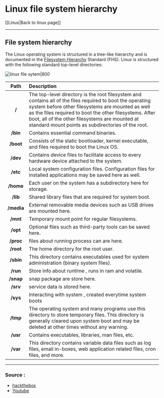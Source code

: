 # Linux file system hierarchy
[[Linux|Back to linux page]]
- --

## File system hierarchy

The Linux operating system is structured in a tree-like hierarchy and is documented in the [Filesystem Hierarchy](http://www.pathname.com/fhs/) Standard (FHS). Linux is structured with the following standard top-level directories:

![linux file sytem|800](https://academy.hackthebox.eu/storage/modules/18/NEW_filesystem.png)

**Path**|**Description**
:-:|:-
**/**|The top-level directory is the root filesystem and contains all of the files required to boot the operating system before other filesystems are mounted as well as the files required to boot the other filesystems. After boot, all of the other filesystems are mounted at standard mount points as subdirectories of the root.
**/bin**|Contains essential command binaries.
**/boot**|Consists of the static bootloader, kernel executable, and files required to boot the Linux OS.
**/dev**|Contains device files to facilitate access to every hardware device attached to the system.
**/etc**|Local system configuration files. Configuration files for installed applications may be saved here as well.
**/home**|Each user on the system has a subdirectory here for storage.
**/lib**|Shared library files that are required for system boot.
**/media**|External removable media devices such as USB drives are mounted here.
**/mnt**|Temporary mount point for regular filesystems.
**/opt**|Optional files such as third-party tools can be saved here.
**/proc**|files about running process can are here.
**/root**|The home directory for the root user.
**/sbin**|This directory contains executables used for system administration (binary system files).
**/run**|Store info about runtime , runs in ram and volatile.
**/snap**|snap package are store here.
**/srv**|service data is stored here.
**/sys**|Interacting with system , created everytime system boots
**/tmp**|The operating system and many programs use this directory to store temporary files. This directory is generally cleared upon system boot and may be deleted at other times without any warning.
**/usr**|Contains executables, libraries, man files, etc.
**/var**|This directory contains variable data files such as log files, email in-boxes, web application related files, cron files, and more.
- --
### Source :
- [hackthebox](https://academy.hackthebox.eu/module/18)
- [Youtube](https://youtu.be/HbgzrKJvDRw)
